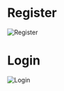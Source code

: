 # Register

![Register](https://github.com/Mohamed-Adel0/Register-Login/assets/128996656/f904c957-b950-4201-a516-f841609b691a)


# Login
![Login](https://github.com/Mohamed-Adel0/Register-Login/assets/128996656/27aa9812-472f-4fcd-826e-b6308fdfd34a)
